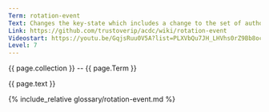 ```yaml
---
Term: rotation-event
Text: Changes the key-state which includes a change to the set of authoritative keypairs for an AID
Link: https://github.com/trustoverip/acdc/wiki/rotation-event
Videostart: https://youtu.be/GqjsRuu0V5A?list=PLXVbQu7JH_LHVhs0rZ9Bb8ocyKlPljkaG&t=04m39s
Level: 7
---
```


{{ page.collection }} -- {{ page.Term }}

   {{ page.text }}

{% include_relative glossary/rotation-event.md %}
